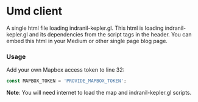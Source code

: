 # Umd client

A single html file loading indranil-kepler.gl. This html is loading indranil-kepler.gl and its dependencies from the script tags in the header. You can embed this html in your Medium or other single page blog page.

### Usage

Add your own Mapbox access token to line 32:

```js
const MAPBOX_TOKEN = 'PROVIDE_MAPBOX_TOKEN';
```

**Note**: You will need internet to load the map and indranil-kepler.gl scripts.
